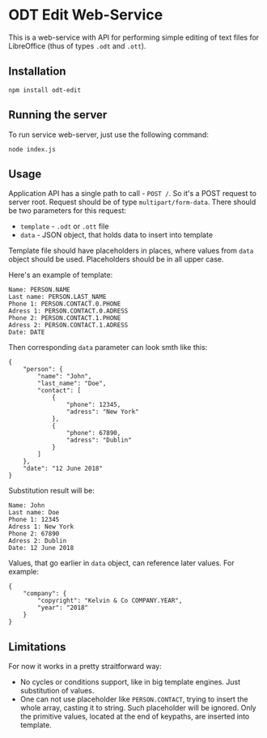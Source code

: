 ODT Edit Web-Service
===

This is a web-service with API for performing simple editing of text files for LibreOffice (thus of types `.odt` and `.ott`).

Installation
---

```
npm install odt-edit
```

Running the server
---

To run service web-server, just use the following command:

```
node index.js
```

Usage
---

Application API has a single path to call - `POST /`. So it's a POST request to server root. Request should be of type `multipart/form-data`. There should be two parameters for this request:

* `template` - `.odt` or `.ott` file
* `data` - JSON object, that holds data to insert into template

Template file should have placeholders in places, where values from `data` object should be used. Placeholders should be in all upper case. 

Here's an example of template: 

```
Name: PERSON.NAME
Last name: PERSON.LAST_NAME
Phone 1: PERSON.CONTACT.0.PHONE
Adress 1: PERSON.CONTACT.0.ADRESS
Phone 2: PERSON.CONTACT.1.PHONE
Adress 2: PERSON.CONTACT.1.ADRESS
Date: DATE
```

Then corresponding `data` parameter can look smth like this:

```
{
    "person": {
        "name": "John",
        "last_name": "Doe",
        "contact": [
            {
                "phone": 12345,
                "adress": "New York"
            },
            {
                "phone": 67890,
                "adress": "Dublin"
            }
        ]
    },
    "date": "12 June 2018"
}
```

Substitution result will be:

```
Name: John
Last name: Doe
Phone 1: 12345
Adress 1: New York
Phone 2: 67890
Adress 2: Dublin
Date: 12 June 2018
```

Values, that go earlier in `data` object, can reference later values. For example:

```
{
    "company": {
        "copyright": "Kelvin & Co COMPANY.YEAR",
        "year": "2018"
    }
}
```

Limitations
---

For now it works in a pretty straitforward way:

* No cycles or conditions support, like in big template engines. Just substitution of values. 
* One can not use placeholder like `PERSON.CONTACT`, trying to insert the whole array, casting it to string. Such placeholder will be ignored. Only the primitive values, located at the end of keypaths, are inserted into template.
